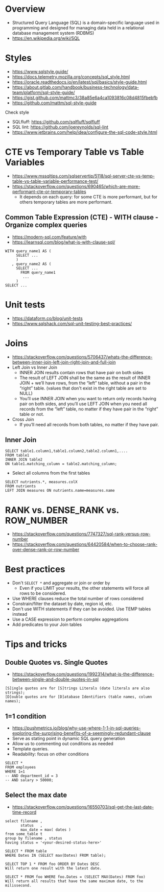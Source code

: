 # Overview

- Structured Query Language (SQL) is a domain-specific language used in
  programming and designed for managing data held in a relational
  database management system (RDBMS)
- https://en.wikipedia.org/wiki/SQL

# Styles

- https://www.sqlstyle.guide/
- https://docs.telemetry.mozilla.org/concepts/sql_style.html
- https://oracle.readthedocs.io/en/latest/sql/basics/style-guide.html
- https://about.gitlab.com/handbook/business-technology/data-team/platform/sql-style-guide/
- https://gist.github.com/mattmc3/38a85e6a4ca1093816c08d4815fbebfb
- https://github.com/mattm/sql-style-guide

Check style

- SQLfluff: https://github.com/sqlfluff/sqlfluff
- SQL lint: https://github.com/joereynolds/sql-lint
- https://www.jetbrains.com/help/idea/configure-the-sql-code-style.html

# CTE vs Temporary Table vs Table Variables

- https://www.mssqltips.com/sqlservertip/5118/sql-server-cte-vs-temp-table-vs-table-variable-performance-test/
- https://stackoverflow.com/questions/690465/which-are-more-performant-cte-or-temporary-tables
    + It depends on each query: for some CTE is more performant, but for
      others temporary tables are more performant.

## Common Table Expression (CTE) - WITH clause - Organize complex queries

- https://modern-sql.com/feature/with
- https://learnsql.com/blog/what-is-with-clause-sql/

```
WITH query_name1 AS (
     SELECT ...
     )
   , query_name2 AS (
     SELECT ...
       FROM query_name1
        ...
     )
SELECT ...
```

# Unit tests

- https://dataform.co/blog/unit-tests
- https://www.sqlshack.com/sql-unit-testing-best-practices/

# Joins

- https://stackoverflow.com/questions/5706437/whats-the-difference-between-inner-join-left-join-right-join-and-full-join
- Left Join vs Inner Join
    + INNER JOIN results contain rows that have pair on both sides
    + The result of LEFT JOIN shall be the same as the result of INNER
      JOIN + we’ll have rows, from the “left” table, without a pair in
      the “right” table. (values that don't exist in the right table are
      set to NULL)
    + You’ll use INNER JOIN when you want to return only records having
      pair on both sides, and you’ll use LEFT JOIN when you need all
      records from the “left” table, no matter if they have pair in the
      “right” table or not.
- Cross Join
    + If you’ll need all records from both tables, no matter if they
      have pair.

## Inner Join

```
SELECT table1.column1,table1.column2,table2.column1,....
FROM table1
INNER JOIN table2
ON table1.matching_column = table2.matching_column;
```

- Select all columns from the first tables

```
SELECT nutrients.*, measures.colX
FROM nutrients
LEFT JOIN measures ON nutrients.name=measures.name
```

# RANK vs. DENSE_RANK vs. ROW_NUMBER

- https://stackoverflow.com/questions/7747327/sql-rank-versus-row-number
- https://stackoverflow.com/questions/64420584/when-to-choose-rank-over-dense-rank-or-row-number

# Best practices

- Don't `SELECT *` and aggregate or join or order by
    + Even if you LIMIT your results, the other statements will force
      all rows to be considered.
- Use WHERE clauses reduce the total number of rows considered
- Constrain/filter the dataset by date, region id, etc.
- Don't use WITH statements if they can be avoided. Use TEMP tables
  instead
- Use a CASE expression to perform complex aggregations
- Add predicates to your Join tables

# Tips and tricks

## Double Quotes vs. Single Quotes

- https://stackoverflow.com/questions/1992314/what-is-the-difference-between-single-and-double-quotes-in-sql

```
[S]ingle quotes are for [S]trings Literals (date literals are also strings);
[D]ouble quotes are for [D]atabase Identifiers (table names, column names);
```

## 1=1 condition

- https://pushmetrics.io/blog/why-use-where-1-1-in-sql-queries-exploring-the-surprising-benefits-of-a-seemingly-redundant-clause
- Serve as stating point in dynamic SQL query generation
- Allow us to commenting out conditions as needed
- Template queries.
- Readability: focus on other conditions

```
SELECT *
FROM employees
WHERE 1=1
-- AND department_id = 3
-- AND salary > 50000;
```

## Select the max date

- https://stackoverflow.com/questions/16550703/sql-get-the-last-date-time-record

```
select filename ,
       status   ,
       max_date = max( dates )
from some_table t
group by filename , status
having status = '<your-desired-status-here>'
```

```
SELECT * FROM table
WHERE Dates IN (SELECT max(Dates) FROM table);
```

```
SELECT TOP 1 * FROM foo ORDER BY Dates DESC
Will return one result with the latest date.

SELECT * FROM foo WHERE foo.Dates = (SELECT MAX(Dates) FROM foo)
Will return all results that have the same maximum date, to the milissecond.
```
